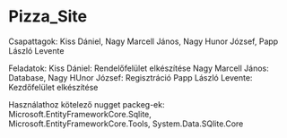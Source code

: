# Pizza_Site

Csapattagok: Kiss Dániel, Nagy Marcell János, Nagy Hunor József, Papp László Levente

Feladatok: 
Kiss Dániel: Rendelőfelület elkészítése
Nagy Marcell János: Database, 
Nagy HUnor József: Regisztráció
Papp László Levente: Kezdőfelület elkészítése

Használathoz kötelező nugget packeg-ek: Microsoft.EntityFrameworkCore.Sqlite, Microsoft.EntityFrameworkCore.Tools, System.Data.SQlite.Core
